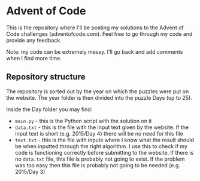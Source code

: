 # Advent of Code

This is the repository where I'll be posting my solutions to the Advent of Code challenges (adventofcode.com). Feel free to go through my code and provide any feedback.

Note: my code can be extremely messy. I'll go back and add comments when I find more time.

## Repository structure

The repository is sorted out by the year on which the puzzles were put on the website. The year folder is then divided into the puzzle Days (up to 25). 

Inside the Day folder you may find:
- `main.py` - this is the Python script with the solution on it
- `data.txt` - this is the file with the input text given by the website. If the input text is short (e.g. 2015/Day 4) there will be no need for this file
- `text.txt` - this is the file with inputs where I know what the result should be when inputted through the right algorithm. I use this to check if my code is functioning correctly before submitting to the website. If there is no `data.txt` file, this file is probably not going to exist. If the problem was too easy then this file is probably not going to be needed (e.g. 2015/Day 3)
